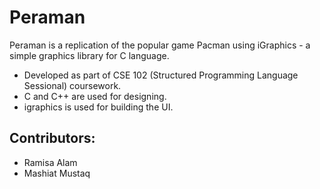 # Peraman
Peraman is a replication of the popular game Pacman using iGraphics - a simple graphics library for C language.
- Developed as part of CSE 102 (Structured Programming Language Sessional) coursework.
- C and C++ are used for designing.
- igraphics is used for building the UI.

## Contributors:
 - Ramisa Alam
 - Mashiat Mustaq
